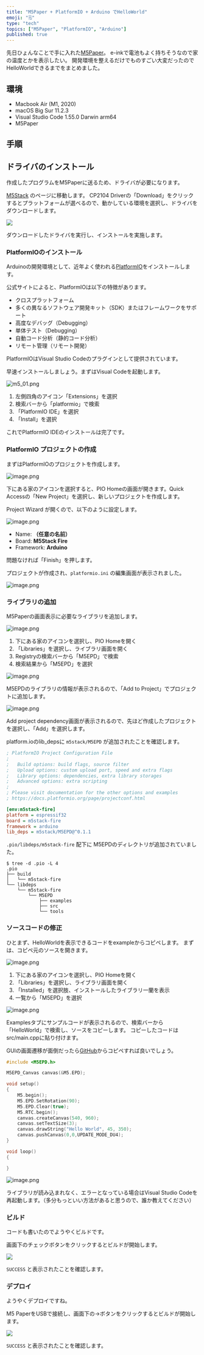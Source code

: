```yaml
---
title: "M5Paper + PlatformIO + Arduino でHelloWorld"
emoji: "🗒"
type: "tech"
topics: ["M5Paper", "PlatformIO", "Arduino"]
published: true
---
```


先日ひょんなことで手に入れた[M5Paper](https://www.switch-science.com/catalog/6749/)。
e-inkで電池もよく持ちそうなので家の温度とかを表示したい。
開発環境を整えるだけでものすごい大変だったのでHelloWorldできるまでをまとめました。

## 環境

- Macbook Air (M1, 2020)
- macOS Big Sur 11.2.3
- Visual Studio Code 1.55.0 Darwin arm64
- M5Paper

## 手順

## ドライバのインストール

作成したプログラムをM5Paperに送るため、ドライバが必要になります。

[M5Stack](https://m5stack-store.myshopify.com/pages/download) のページに移動します。
CP2104 Driverの「Download」をクリックするとプラットフォームが選べるので、動かしている環境を選択し、ドライバをダウンロードします。

![](https://storage.googleapis.com/zenn-user-upload/nily67bcszp06up6ylvs4yslu27u)

ダウンロードしたドライバを実行し、インストールを実施します。

### PlatformIOのインストール

Arduinoの開発環境として、近年よく使われる[PlatformIO](https://platformio.org/)をインストールします。

公式サイトによると、PlatformIOは以下の特徴があります。

- クロスプラットフォーム
- 多くの異なるソフトウェア開発キット（SDK）またはフレームワークをサポート
- 高度なデバッグ（Debugging）
- 単体テスト（Debugging）
- 自動コード分析（静的コード分析）
- リモート管理（リモート開発）

PlatformIOはVisual Studio Codeのプラグインとして提供されています。

早速インストールしましょう。まずはVisual Codeを起動します。

![m5_01.png](https://qiita-image-store.s3.ap-northeast-1.amazonaws.com/0/36587/83d95a93-c9cc-6712-b9a1-f95e6e122377.png)


1. 左側四角のアイコン「Extensions」を選択
2. 検索バーから「platformio」で検索
3. 「PlatformIO IDE」を選択
4. 「Install」を選択

これでPlatformIO IDEのインストールは完了です。

### PlatformIO プロジェクトの作成

まずはPlatformIOのプロジェクトを作成します。

![image.png](https://qiita-image-store.s3.ap-northeast-1.amazonaws.com/0/36587/00d06c7c-3e10-23bd-689c-a605c641387a.png)

下にある家のアイコンを選択すると、PIO Homeの画面が開きます。Quick Accessの「New Project」を選択し、新しいプロジェクトを作成します。

Project Wizard が開くので、以下のように設定します。

![image.png](https://qiita-image-store.s3.ap-northeast-1.amazonaws.com/0/36587/98a00a6e-9386-7522-07e9-7b3b97db659b.png)

- Name: **（任意の名前）**
- Board: **M5Stack Fire**
- Framework: **Arduino**

問題なければ「Finish」を押します。

プロジェクトが作成され、`platformio.ini` の編集画面が表示されました。

![image.png](https://qiita-image-store.s3.ap-northeast-1.amazonaws.com/0/36587/53424336-a596-7c93-22eb-cb8c91536fea.png)


### ライブラリの追加

M5Paperの画面表示に必要なライブラリを追加します。

![image.png](https://qiita-image-store.s3.ap-northeast-1.amazonaws.com/0/36587/730444f8-4796-bff5-4c19-e0709131e8d0.png)

1. 下にある家のアイコンを選択し、PIO Homeを開く
2. 「Libraries」を選択し、ライブラリ画面を開く
3. Registryの検索バーから「M5EPD」で検索
4. 検索結果から「M5EPD」を選択

![image.png](https://qiita-image-store.s3.ap-northeast-1.amazonaws.com/0/36587/71151f00-4a3d-9b3a-bc0d-742f89d4eae4.png)

M5EPDのライブラリの情報が表示されるので、「Add to Project」でプロジェクトに追加します。

![image.png](https://qiita-image-store.s3.ap-northeast-1.amazonaws.com/0/36587/00be6372-f5fe-99f1-df84-b56ceb80fa11.png)

Add project dependency画面が表示されるので、先ほど作成したプロジェクトを選択し、「Add」を選択します。

platform.ioのlib_depsに `m5stack/M5EPD` が追加されたことを確認します。

```ini:platformio.ini
; PlatformIO Project Configuration File
;
;   Build options: build flags, source filter
;   Upload options: custom upload port, speed and extra flags
;   Library options: dependencies, extra library storages
;   Advanced options: extra scripting
;
; Please visit documentation for the other options and examples
; https://docs.platformio.org/page/projectconf.html

[env:m5stack-fire]
platform = espressif32
board = m5stack-fire
framework = arduino
lib_deps = m5stack/M5EPD@^0.1.1
```

 `.pio/libdeps/m5stack-fire` 配下に M5EPDのディレクトリが追加されていました。

```shell-session
$ tree -d .pio -L 4
.pio
├── build
│   └── m5stack-fire
└── libdeps
    └── m5stack-fire
        └── M5EPD
            ├── examples
            ├── src
            └── tools
```

### ソースコードの修正

ひとまず、HelloWorldを表示できるコードをexampleからコピペします。
まずは、コピペ元のソースを開きます。

![image.png](https://qiita-image-store.s3.ap-northeast-1.amazonaws.com/0/36587/a12a8461-c24f-a89c-63f8-683a022f7c80.png)

1. 下にある家のアイコンを選択し、PIO Homeを開く
2. 「Libraries」を選択し、ライブラリ画面を開く
3. 「Installed」を選択肢、インストールしたライブラリ一蘭を表示
4. 一覧から「M5EPD」を選択

![image.png](https://qiita-image-store.s3.ap-northeast-1.amazonaws.com/0/36587/a58e49be-bc31-45c5-6c6b-c35aada0155e.png)

Examplesタブにサンプルコードが表示されるので、検索バーから「HelloWorld」で検索し、ソースをコピーします。
コピーしたコードはsrc/main.cppに貼り付けます。

GUIの画面遷移が面倒だったら[GitHub](https://github.com/m5stack/M5EPD/blob/main/examples/Basics/HelloWorld/HelloWorld.ino)からコピペすれば良いでしょう。

```cpp:src/main.cpp
#include <M5EPD.h>

M5EPD_Canvas canvas(&M5.EPD);

void setup()
{
    M5.begin();
    M5.EPD.SetRotation(90);
    M5.EPD.Clear(true);
    M5.RTC.begin();
    canvas.createCanvas(540, 960);
    canvas.setTextSize(3);
    canvas.drawString("Hello World", 45, 350);
    canvas.pushCanvas(0,0,UPDATE_MODE_DU4);
}

void loop()
{

}
```

![image.png](https://qiita-image-store.s3.ap-northeast-1.amazonaws.com/0/36587/eb7f04a5-b65d-751c-ac57-ecbbfe31ac87.png)

ライブラリが読み込まれなく、エラーとなっている場合はVisual Studio Codeを再起動します。（多分もっといい方法があると思うので、誰か教えてください）


### ビルド

コードも書いたのでようやくビルドです。

画面下のチェックボタンをクリックするとビルドが開始します。

![](https://storage.googleapis.com/zenn-user-upload/2tr0crnnfrh2196ownscgnqfmnn2)

`SUCCESS` と表示されたことを確認します。

### デプロイ

ようやくデプロイですね。

M5 PaperをUSBで接続し、画面下の→ボタンをクリックするとビルドが開始します。

![](https://storage.googleapis.com/zenn-user-upload/ddqs0z0c0tj5m1tde6ppg7e5gjmk)

`SUCCESS` と表示されたことを確認します。

